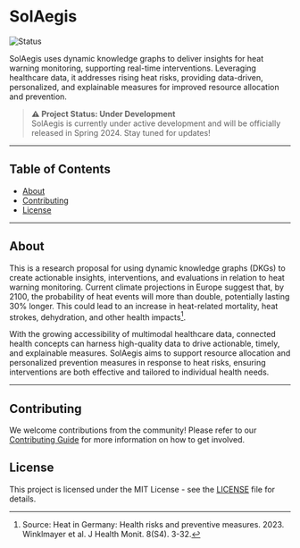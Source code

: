 # SolAegis

![Status](https://img.shields.io/badge/Status-Under%20Development-yellow)

SolAegis uses dynamic knowledge graphs to deliver insights for heat warning monitoring, supporting real-time interventions. Leveraging healthcare data, it addresses rising heat risks, providing data-driven, personalized, and explainable measures for improved resource allocation and prevention.

> **⚠️ Project Status: Under Development**  
> SolAegis is currently under active development and will be officially released in Spring 2024. Stay tuned for updates!

---

## Table of Contents
- [About](#about)
- [Contributing](#contributing)
- [License](#license)

---

## About

This is a research proposal for using dynamic knowledge graphs (DKGs) to create actionable insights, interventions, and evaluations in relation to heat warning monitoring. Current climate projections in Europe suggest that, by 2100, the probability of heat events will more than double, potentially lasting 30% longer. This could lead to an increase in heat-related mortality, heat strokes, dehydration, and other health impacts[^1].

With the growing accessibility of multimodal healthcare data, connected health concepts can harness high-quality data to drive actionable, timely, and explainable measures. SolAegis aims to support resource allocation and personalized prevention measures in response to heat risks, ensuring interventions are both effective and tailored to individual health needs.

[^1]: Source:  Heat in Germany: Health risks and preventive measures. 2023. Winklmayer et al. J Health Monit. 8(S4). 3-32.

---

## Contributing

We welcome contributions from the community! Please refer to our [Contributing Guide](CONTRIBUTING.md) for more information on how to get involved.

## License

This project is licensed under the MIT License - see the [LICENSE](LICENSE) file for details.
